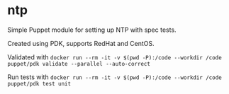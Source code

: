 # ntp

Simple Puppet module for setting up NTP with spec tests.

Created using PDK, supports RedHat and CentOS.

Validated with `docker run --rm -it -v $(pwd -P):/code --workdir /code puppet/pdk validate --parallel --auto-correct`

Run tests with `docker run --rm -it -v $(pwd -P):/code --workdir /code puppet/pdk test unit`
